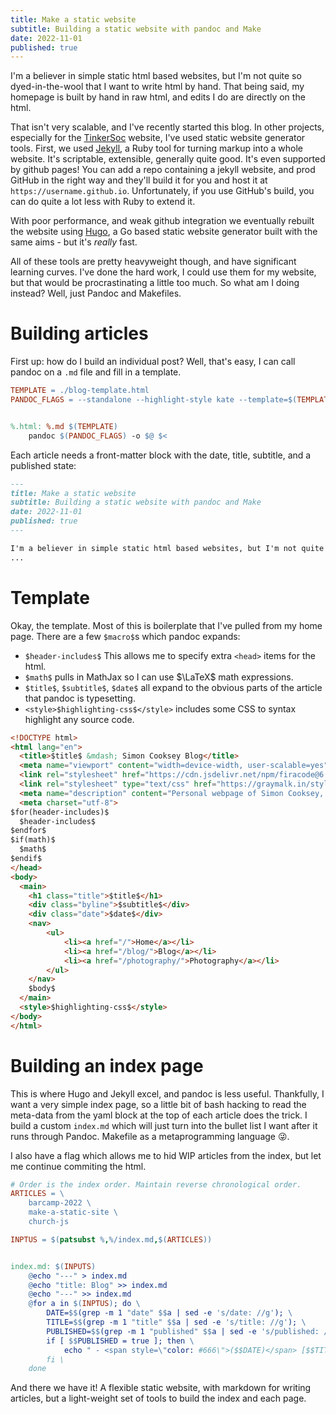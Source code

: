 ```yaml
---
title: Make a static website
subtitle: Building a static website with pandoc and Make
date: 2022-11-01
published: true
---
```


I'm a believer in simple static html based websites, but I'm not quite so dyed-in-the-wool that I want to write html by hand.
That being said, my homepage is built by hand in raw html, and edits I do are directly on the html.

That isn't very scalable, and I've recently started this blog.
In other projects, especially for the [TinkerSoc](https://tinkersoc.org) website, I've used static website generator tools.
First, we used [Jekyll](https://jekyllrb.com), a Ruby tool for turning markup into a whole website.
It's scriptable, extensible, generally quite good. It's even supported by github pages!
You can add a repo containing a jekyll website, and prod GitHub in the right way and they'll build it for you and host it at `https://username.github.io`.
Unfortunately, if you use GitHub's build, you can do quite a lot less with Ruby to extend it.

With poor performance, and weak github integration we eventually rebuilt the website using [Hugo](https://gohugo.com), a Go based static website generator built with the same aims - but it's _really_ fast.

All of these tools are pretty heavyweight though, and have significant learning curves.
I've done the hard work, I could use them for my website, but that would be procrastinating a little too much. So what am I doing instead? Well, just Pandoc and Makefiles.


# Building articles
First up: how do I build an individual post?
Well, that's easy, I can call pandoc on a `.md` file and fill in a template.

```makefile
TEMPLATE = ./blog-template.html
PANDOC_FLAGS = --standalone --highlight-style kate --template=$(TEMPLATE) --mathjax


%.html: %.md $(TEMPLATE)
	pandoc $(PANDOC_FLAGS) -o $@ $< 
```

Each article needs a front-matter block with the date, title, subtitle, and a published state:

```md
---
title: Make a static website
subtitle: Building a static website with pandoc and Make
date: 2022-11-01
published: true
---

I'm a believer in simple static html based websites, but I'm not quite so dyed-in-the-wool that I want to write html by hand.
...
```

# Template

Okay, the template.
Most of this is boilerplate that I've pulled from my home page. There are a few `$macro$`s which pandoc expands:

 - `$header-includes$` This allows me to specify extra `<head>` items for the html.
 - `$math$` pulls in MathJax so I can use $\LaTeX$ math expressions.
 - `$title$`, `$subtitle$`, `$date$` all expand to the obvious parts of the article that pandoc is typesetting.
 - `<style>$highlighting-css$</style>` includes some CSS to syntax highlight any source code.

```html
<!DOCTYPE html>
<html lang="en">
  <title>$title$ &mdash; Simon Cooksey Blog</title>
  <meta name="viewport" content="width=device-width, user-scalable=yes">
  <link rel="stylesheet" href="https://cdn.jsdelivr.net/npm/firacode@6.2.0/distr/fira_code.css">
  <link rel="stylesheet" type="text/css" href="https://graymalk.in/style.css"/>
  <meta name="description" content="Personal webpage of Simon Cooksey, summarising academic research projects and funding.">
  <meta charset="utf-8">
$for(header-includes)$
  $header-includes$
$endfor$
$if(math)$
  $math$
$endif$
</head>
<body>
  <main>
    <h1 class="title">$title$</h1>
    <div class="byline">$subtitle$</div>
    <div class="date">$date$</div>
    <nav>
        <ul>
            <li><a href="/">Home</a></li>
            <li><a href="/blog/">Blog</a></li>
            <li><a href="/photography/">Photography</a></li>
        </ul>
    </nav>
    $body$
  </main>
  <style>$highlighting-css$</style>
</body>
</html>
```

# Building an index page

This is where Hugo and Jekyll excel, and pandoc is less useful.
Thankfully, I want a very simple index page, so a little bit of bash hacking to read the meta-data from the yaml block at the top of each article does the trick.
I build a custom `index.md` which will just turn into the bullet list I want after it runs through Pandoc.
Makefile as a metaprogramming language 😜.

I also have a flag which allows me to hid WIP articles from the index, but let me continue commiting the html.

```makefile
# Order is the index order. Maintain reverse chronological order.
ARTICLES = \
	barcamp-2022 \
    make-a-static-site \
	church-js

INPTUS = $(patsubst %,%/index.md,$(ARTICLES))


index.md: $(INPUTS)
	@echo "---" > index.md
	@echo "title: Blog" >> index.md
	@echo "---" >> index.md
	@for a in $(INPTUS); do \
		DATE=$$(grep -m 1 "date" $$a | sed -e 's/date: //g'); \
		TITLE=$$(grep -m 1 "title" $$a | sed -e 's/title: //g'); \
		PUBLISHED=$$(grep -m 1 "published" $$a | sed -e 's/published: //g'); \
		if [ $$PUBLISHED = true ]; then \
			echo " - <span style=\"color: #666\">($$DATE)</span> [$$TITLE](./$$(dirname $$a)/)" >> index.md; \
		fi \
	done
```

And there we have it!
A flexible static website, with markdown for writing articles, but a light-weight set of tools to build the index and each page.
